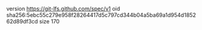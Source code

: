 version https://git-lfs.github.com/spec/v1
oid sha256:5ebc55c279e958f28264417d5c797cd344b04a5ba69a1d954d185262d89df3cd
size 170
